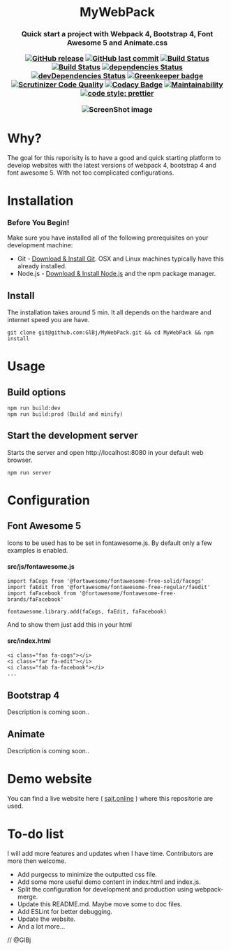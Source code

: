 <h1 align="center"> MyWebPack </h1>
<h3 align="center"> <b>Quick start</b> a project with Webpack 4, Bootstrap 4, Font Awesome 5 and Animate.css </h>
<p align="center">

[![GitHub release](https://img.shields.io/github/release/GlBj/MyWebPack.svg)](https://github.com/GlBj/MyWebPack)
[![GitHub last commit](https://img.shields.io/github/last-commit/GlBj/MyWebPack.svg)](https://github.com/GlBj/MyWebPack/commits/master)
[![Build Status](https://travis-ci.org/GlBj/MyWebPack.svg?branch=master)](https://travis-ci.org/GlBj/MyWebPack)
[![Build Status](https://scrutinizer-ci.com/g/GlBj/MyWebPack/badges/build.png?b=master)](https://scrutinizer-ci.com/g/GlBj/MyWebPack/build-status/master)
[![dependencies Status](https://david-dm.org/GlBj/MyWebPack/status.svg)](https://david-dm.org/GlBj/MyWebPack)
[![devDependencies Status](https://david-dm.org/GlBj/MyWebPack/dev-status.svg)](https://david-dm.org/GlBj/MyWebPack?type=dev)
[![Greenkeeper badge](https://badges.greenkeeper.io/GlBj/MyWebPack.svg)](https://greenkeeper.io/)
[![Scrutinizer Code Quality](https://scrutinizer-ci.com/g/GlBj/MyWebPack/badges/quality-score.png?b=master)](https://scrutinizer-ci.com/g/GlBj/MyWebPack/?branch=master)
[![Codacy Badge](https://api.codacy.com/project/badge/Grade/ecdc0916f3024e9c94064f08661549d2)](https://www.codacy.com/app/GlBj/MyWebPack?utm_source=github.com&utm_medium=referral&utm_content=GlBj/MyWebPack&utm_campaign=Badge_Grade)
[![Maintainability](https://api.codeclimate.com/v1/badges/1f0a70b84567c6694d4b/maintainability)](https://codeclimate.com/github/GlBj/MyWebPack/maintainability)
[![code style: prettier](https://img.shields.io/badge/code_style-prettier-ff69b4.svg?style=flat-square)](https://github.com/prettier/prettier)

</p>

<p align="center">
  <img src="https://github.com/GlBj/MyWebPack/blob/master/src/images/screenshot.jpg?raw=true)" alt="ScreenShot image"/>
</p>

# Why?

The goal for this reporisity is to have a good and quick starting platform to develop websites with the latest versions of webpack 4, bootstrap 4 and font awesome 5. With not too complicated configurations.

# Installation

### Before You Begin!

Make sure you have installed all of the following prerequisites on your development machine:

* Git - [Download & Install Git](https://git-scm.com/downloads). OSX and Linux machines typically have this already installed.
* Node.js - [Download & Install Node.js](https://nodejs.org/en/download/) and the npm package manager.

## Install

The installation takes around 5 min. It all depends on the hardware and internet
speed you are have.

```
git clone git@github.com:GlBj/MyWebPack.git && cd MyWebPack && npm install
```

# Usage

## Build options

```
npm run build:dev
npm run build:prod (Build and minify)
```

## Start the development server

Starts the server and open http://localhost:8080 in your default web browser.

```
npm run server
```

# Configuration

## Font Awesome 5

Icons to be used has to be set in fontawesome.js. By default only a few examples is enabled.

#### src/js/fontawesome.js

```
import faCogs from '@fortawesome/fontawesome-free-solid/facogs'
import faEdit from '@fortawesome/fontawesome-free-regular/faedit'
import faFacebook from '@fortawesome/fontawesome-free-brands/faFacebook'

fontawesome.library.add(faCogs, faEdit, faFacebook)
```

And to show them just add this in your html

#### src/index.html

```
<i class="fas fa-cogs"></i>
<i class="far fa-edit"></i>
<i class="fab fa-facebook"></i>
...
```

## Bootstrap 4

Description is coming soon..

## Animate

Description is coming soon..

# Demo website

You can find a live website here ( [sajt.online](https://sajt.online/) ) where this repositorie are used.

# To-do list

I will add more features and updates when I have time. Contributors are more
then welcome.

* Add purgecss to minimize the outputted css file.
* Add some more useful demo content in index.html and index.js.
* Split the configuration for development and production using webpack-merge.
* Update this README.md. Maybe move some to doc files.
* Add ESLint for better debugging.
* Update the website.
* And a lot more…

// @GlBj

